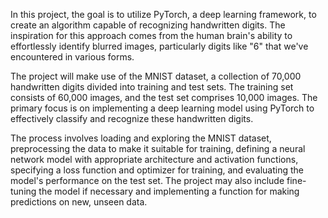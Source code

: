 In this project, the goal is to utilize PyTorch, a deep learning framework, to create an algorithm capable of recognizing handwritten digits. The inspiration for this approach comes from the human brain's ability to effortlessly identify blurred images, particularly digits like "6" that we've encountered in various forms.

The project will make use of the MNIST dataset, a collection of 70,000 handwritten digits divided into training and test sets. The training set consists of 60,000 images, and the test set comprises 10,000 images. The primary focus is on implementing a deep learning model using PyTorch to effectively classify and recognize these handwritten digits.

The process involves loading and exploring the MNIST dataset, preprocessing the data to make it suitable for training, defining a neural network model with appropriate architecture and activation functions, specifying a loss function and optimizer for training, and evaluating the model's performance on the test set. The project may also include fine-tuning the model if necessary and implementing a function for making predictions on new, unseen data.